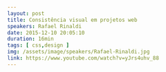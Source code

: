 ```yaml
---
layout: post
title: Consistência visual em projetos web
speakers: Rafael Rinaldi
date: 2015-12-10 20:05:10
duration: 16min
tags: [ css,design ]
img: /assets/image/speakers/Rafael-Rinaldi.jpg
link: https://www.youtube.com/watch?v=yJrs4uhv_88
---
```

